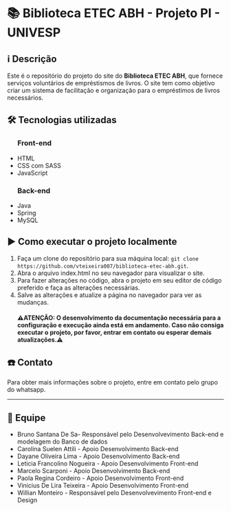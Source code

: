 

<h1><span class="emoji">📚</span> Biblioteca ETEC ABH - Projeto PI - UNIVESP </h1>

<h2><span class="emoji">&#x2139;</span> Descrição</h2>

<p>Este é o repositório do projeto do site do <strong>Biblioteca ETEC ABH</strong>, que fornece serviços voluntários de empréstismos de livros. O site tem como objetivo criar um sistema de facilitação e organização para o empréstimos de livros necessários.</p>

<h2><span class="emoji">&#x1F6E0;</span> Tecnologias utilizadas</h2>

<ul>
<h3> Front-end </h3>
	<li>HTML</li>
	<li>CSS com SASS</li>
	<li>JavaScript</li>
  <h3> Back-end </h3>
	<li>Java</li>
	<li>Spring</li>
	<li>MySQL</li>
 
  
</ul>

<h2><span class="emoji">&#x25B6;</span> Como executar o projeto localmente</h2>

<ol>
	<li>Faça um clone do repositório para sua máquina local: <code>git clone https://github.com/vteixeira007/biblioteca-etec-abh.git</code>.</li>
	<li>Abra o arquivo index.html no seu navegador para visualizar o site.</li>
	<li>Para fazer alterações no código, abra o projeto em seu editor de código preferido e faça as alterações necessárias.</li>
	<li>Salve as alterações e atualize a página no navegador para ver as mudanças.</li>

  <h4>⚠️ATENÇÃO: O desenvolvimento da documentação necessária para a configuração e execução ainda está em andamento. Caso não consiga executar o projeto, por favor, entrar em contato ou esperar demais atualizações.⚠️</h4>
</ol>


<h2><span class="emoji">☎️</span> Contato</h2>

<p>Para obter mais informações sobre o projeto, entre em contato pelo grupo do whatsapp.</p>

<hr>

<h2><span class="emoji">&#x1F465;</span> Equipe</h2>

<ul>
	<li>Bruno Santana De Sa- Responsável pelo Desenvolvevimento Back-end e modelagem do Banco de dados</li>
  	<li>Carolina Suelen Attili - Apoio Desenvolvimento Back-end</li>
	<li>Dayane Oliveira Lima - Apoio Desenvolvimento Back-end</li>
  	<li>Leticia Francolino Nogueira - Apoio Desenvolvimento Front-end</li>
	<li>Marcelo Scarponi - Apoio Desenvolvimento Back-end</li>
  <li>Paola Regina Cordeiro - Apoio Desenvolvimento Front-end</li>
  <li>Vinicius De Lira Teixeira - Apoio Desenvolvimento Front-end</li>
	<li>Willian Monteiro -  Responsável pelo Desenvolvevimento Front-end e Design</li>
</ul>

